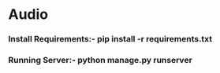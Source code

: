 # Audio
### Install Requirements:- pip install -r requirements.txt
### Running Server:- python manage.py runserver
